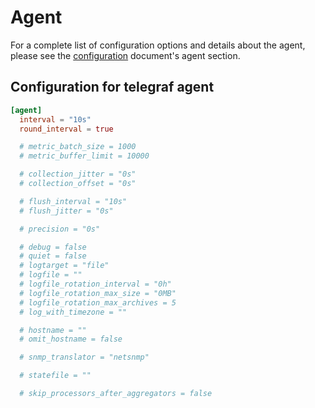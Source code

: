 # Agent

For a complete list of configuration options and details about the agent, please
see the [configuration][] document's agent section.

[configuration]: ../docs/CONFIGURATION.md#agent

## Configuration for telegraf agent

```toml
[agent]
  interval = "10s"
  round_interval = true

  # metric_batch_size = 1000
  # metric_buffer_limit = 10000

  # collection_jitter = "0s"
  # collection_offset = "0s"

  # flush_interval = "10s"
  # flush_jitter = "0s"

  # precision = "0s"

  # debug = false
  # quiet = false
  # logtarget = "file"
  # logfile = ""
  # logfile_rotation_interval = "0h"
  # logfile_rotation_max_size = "0MB"
  # logfile_rotation_max_archives = 5
  # log_with_timezone = ""

  # hostname = ""
  # omit_hostname = false

  # snmp_translator = "netsnmp"

  # statefile = ""

  # skip_processors_after_aggregators = false
```
